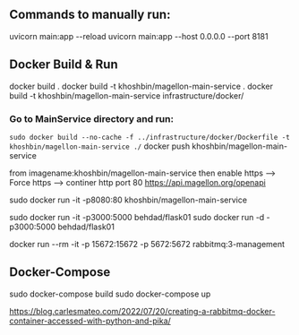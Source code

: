 
## Commands to manually run:
uvicorn main:app --reload
uvicorn main:app --host 0.0.0.0 --port 8181

## Docker Build & Run
docker build .
docker build -t khoshbin/magellon-main-service .
docker build -t khoshbin/magellon-main-service infrastructure/docker/

### Go to MainService directory and run:
`sudo docker build --no-cache -f ../infrastructure/docker/Dockerfile -t khoshbin/magellon-main-service ./`
docker push khoshbin/magellon-main-service

from imagename:khoshbin/magellon-main-service
then enable https --> Force https --> continer http port 80
https://api.magellon.org/openapi


sudo docker run -it -p8080:80 khoshbin/magellon-main-service



sudo docker run -it -p3000:5000 behdad/flask01
sudo docker run -d -p3000:5000 behdad/flask01

docker run --rm -it -p 15672:15672 -p 5672:5672 rabbitmq:3-management

## Docker-Compose
sudo docker-compose build
sudo docker-compose up


https://blog.carlesmateo.com/2022/07/20/creating-a-rabbitmq-docker-container-accessed-with-python-and-pika/

